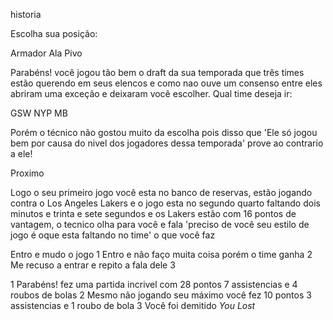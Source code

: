 historia

Escolha sua posição:

Armador 
Ala 
Pivo


Parabéns! você jogou tão bem o draft da sua temporada que três times estão querendo em seus elencos e como nao ouve um consenso entre eles abriram uma exceção e deixaram você escolher. Qual time deseja ir:

GSW
NYP
MB


Porém o técnico não gostou muito da escolha pois disso que 'Ele só jogou bem por causa do nivel dos jogadores dessa temporada' prove ao contrario a ele!

Proximo


Logo o seu primeiro jogo você esta no banco de reservas, estão jogando contra o Los Angeles Lakers e o jogo esta no segundo quarto faltando dois minutos e trinta e sete segundos e os Lakers estão com 16 pontos de vantagem, o tecnico olha para você e fala 'preciso de você seu estilo de jogo é oque esta faltando no time' o que você faz

Entro e mudo o jogo 1
Entro e não faço muita coisa porém o time ganha 2
Me recuso a entrar e repito a fala dele 3 


1 Parabéns! fez uma partida incrivel com 28 pontos 7 assistencias e 4 roubos de bolas
2 Mesmo não jogando seu máximo você fez 10 pontos 3 assistencias e 1 roubo de bola
3 Você foi demitido *You Lost*








